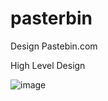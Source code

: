 # pasterbin
Design Pastebin.com 

High Level Design

![image](https://user-images.githubusercontent.com/72304954/235353024-f3d6fef8-d3b5-49ba-9587-800a7574c63b.png)
